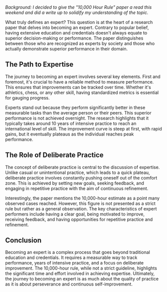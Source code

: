 
*Background: I decided to give the "10,000 Hour Rule" paper a read this weekend and did a write up to solidify my understanding of the topic.*

What truly defines an expert? This question is at the heart of a research paper that delves into becoming an expert. Contrary to popular belief, having extensive education and credentials doesn't always equate to superior decision-making or performance. The paper distinguishes between those who are recognized as experts by society and those who actually demonstrate superior performance in their domain.

## The Path to Expertise

The journey to becoming an expert involves several key elements. First and foremost, it's crucial to have a reliable method to measure performance. This ensures that improvements can be tracked over time. Whether it's athletics, chess, or any other skill, having standardized metrics is essential for gauging progress.

Experts stand out because they perform significantly better in these measurable tasks than the average person or their peers. This superior performance is not achieved overnight. The research highlights that it typically takes around 10 years of intensive practice to reach an international level of skill. The improvement curve is steep at first, with rapid gains, but it eventually plateaus as the individual reaches peak performance.

## The Role of Deliberate Practice

The concept of deliberate practice is central to the discussion of expertise. Unlike casual or unintentional practice, which leads to a quick plateau, deliberate practice involves constantly pushing oneself out of the comfort zone. This is achieved by setting new goals, seeking feedback, and engaging in repetitive practice with the aim of continuous refinement.

Interestingly, the paper mentions the 10,000-hour estimate as a point many observed cases reached. However, this figure is not presented as a strict rule but rather as a general observation. The key characteristics of expert performers include having a clear goal, being motivated to improve, receiving feedback, and having opportunities for repetitive practice and refinement.
## Conclusion

Becoming an expert is a complex process that goes beyond traditional education and credentials. It requires a measurable way to track performance, years of intensive practice, and a focus on deliberate improvement. The 10,000-hour rule, while not a strict guideline, highlights the significant time and effort involved in achieving expertise. Ultimately, the journey to becoming an expert is as much about the quality of practice as it is about perseverance and continuous self-improvement.